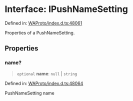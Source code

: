 # Interface: IPushNameSetting

Defined in: [WAProto/index.d.ts:48061](https://github.com/Fokusdotid/bail/blob/fcd0cec6f26de1fb545eb2e03fa5c63fbad99d3d/WAProto/index.d.ts#L48061)

Properties of a PushNameSetting.

## Properties

### name?

> `optional` **name**: `null` \| `string`

Defined in: [WAProto/index.d.ts:48064](https://github.com/Fokusdotid/bail/blob/fcd0cec6f26de1fb545eb2e03fa5c63fbad99d3d/WAProto/index.d.ts#L48064)

PushNameSetting name
